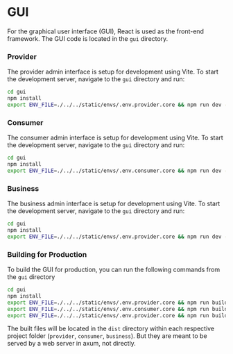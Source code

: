 # GUI

For the graphical user interface (GUI), React is used as the front-end framework. The GUI code is located in the `gui`
directory.

### Provider

The provider admin interface is setup for development using Vite. To start the development server, navigate to the `gui`
directory and run:

```bash
cd gui
npm install
export ENV_FILE=./../../static/envs/.env.provider.core && npm run dev -w provider
```

### Consumer

The consumer admin interface is setup for development using Vite. To start the development server, navigate to the `gui`
directory and run:

```bash
cd gui
npm install
export ENV_FILE=./../../static/envs/.env.consumer.core && npm run dev -w consumer
```

### Business

The business admin interface is setup for development using Vite. To start the development server, navigate
to the `gui` directory and run:

```bash
cd gui
npm install
export ENV_FILE=./../../static/envs/.env.provider.core && npm run dev -w business
```

### Building for Production

To build the GUI for production, you can run the following commands from the `gui` directory

```bash
cd gui
npm install
export ENV_FILE=./../../static/envs/.env.provider.core && npm run build -w provider
export ENV_FILE=./../../static/envs/.env.consumer.core && npm run build -w consumer
export ENV_FILE=./../../static/envs/.env.provider.core && npm run build -w business
```

The built files will be located in the `dist` directory within each respective project folder (`provider`, `consumer`,
`business`).
But they are meant to be served by a web server in axum, not directly.
